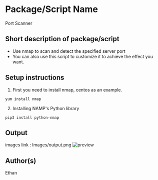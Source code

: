 # Package/Script Name
Port Scanner
## Short description of package/script

- Use nmap to scan and detect the specified server port
- You can also use this script to customize it to achieve the effect you want.

## Setup instructions
1. First you need to install nmap, centos as an example.

```
yum install nmap
```

2. Installing NAMP's Python library

```
pip3 install python-nmap
```

## Output
images link : 
Images/output.png
![preview]()


## Author(s)
Ethan
